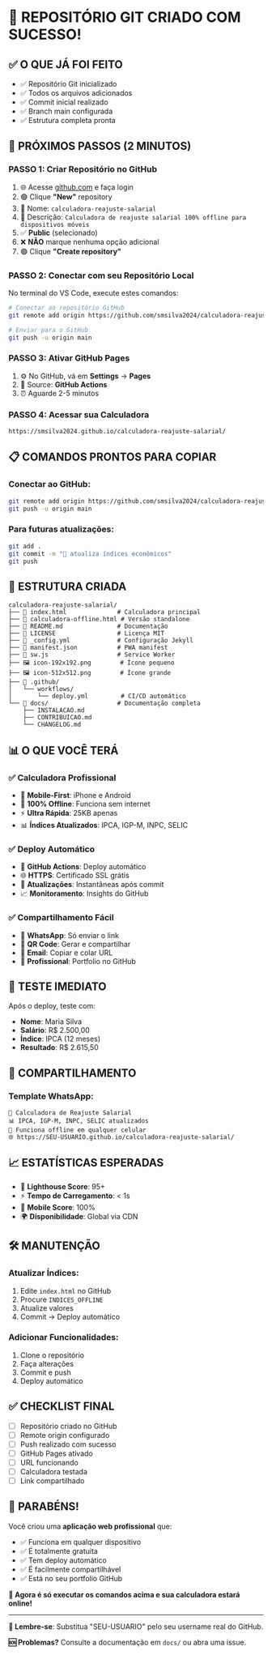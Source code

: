 # 🎉 REPOSITÓRIO GIT CRIADO COM SUCESSO!

## ✅ O QUE JÁ FOI FEITO

- ✅ Repositório Git inicializado
- ✅ Todos os arquivos adicionados
- ✅ Commit inicial realizado
- ✅ Branch main configurada
- ✅ Estrutura completa pronta

## 🚀 PRÓXIMOS PASSOS (2 MINUTOS)

### PASSO 1: Criar Repositório no GitHub
1. 🌐 Acesse [github.com](https://github.com) e faça login
2. 🟢 Clique **"New"** repository
3. 📝 Nome: `calculadora-reajuste-salarial`
4. 📄 Descrição: `Calculadora de reajuste salarial 100% offline para dispositivos móveis`
5. ✅ **Public** (selecionado)
6. ❌ **NÃO** marque nenhuma opção adicional
7. 🟢 Clique **"Create repository"**

### PASSO 2: Conectar com seu Repositório Local
No terminal do VS Code, execute estes comandos:

```bash
# Conectar ao repositório GitHub
git remote add origin https://github.com/smsilva2024/calculadora-reajuste-salarial.git

# Enviar para o GitHub
git push -u origin main
```

### PASSO 3: Ativar GitHub Pages
1. ⚙️ No GitHub, vá em **Settings** → **Pages**
2. 🔧 Source: **GitHub Actions**
3. ⏰ Aguarde 2-5 minutos

### PASSO 4: Acessar sua Calculadora
```
https://smsilva2024.github.io/calculadora-reajuste-salarial/
```

## 📋 COMANDOS PRONTOS PARA COPIAR

### Conectar ao GitHub:
```bash
git remote add origin https://github.com/smsilva2024/calculadora-reajuste-salarial.git
git push -u origin main
```

### Para futuras atualizações:
```bash
git add .
git commit -m "📝 atualiza índices econômicos"
git push
```

## 🎯 ESTRUTURA CRIADA

```
calculadora-reajuste-salarial/
├── 📄 index.html              # Calculadora principal
├── 📄 calculadora-offline.html # Versão standalone  
├── 📄 README.md               # Documentação
├── 📄 LICENSE                 # Licença MIT
├── 📄 _config.yml             # Configuração Jekyll
├── 📄 manifest.json           # PWA manifest
├── 📄 sw.js                   # Service Worker
├── 🖼️ icon-192x192.png        # Ícone pequeno
├── 🖼️ icon-512x512.png        # Ícone grande
├── 📁 .github/
│   └── workflows/
│       └── deploy.yml         # CI/CD automático
└── 📁 docs/                   # Documentação completa
    ├── INSTALACAO.md
    ├── CONTRIBUICAO.md
    └── CHANGELOG.md
```

## 📊 O QUE VOCÊ TERÁ

### ✅ Calculadora Profissional
- 📱 **Mobile-First**: iPhone e Android
- 🚀 **100% Offline**: Funciona sem internet
- ⚡ **Ultra Rápida**: 25KB apenas
- 📊 **Índices Atualizados**: IPCA, IGP-M, INPC, SELIC

### ✅ Deploy Automático
- 🤖 **GitHub Actions**: Deploy automático
- 🌐 **HTTPS**: Certificado SSL grátis
- 🔄 **Atualizações**: Instantâneas após commit
- 📈 **Monitoramento**: Insights do GitHub

### ✅ Compartilhamento Fácil
- 📲 **WhatsApp**: Só enviar o link
- 🔗 **QR Code**: Gerar e compartilhar
- 📧 **Email**: Copiar e colar URL
- 💼 **Profissional**: Portfolio no GitHub

## 🧪 TESTE IMEDIATO

Após o deploy, teste com:
- **Nome**: Maria Silva  
- **Salário**: R$ 2.500,00
- **Índice**: IPCA (12 meses)
- **Resultado**: R$ 2.615,50

## 🔗 COMPARTILHAMENTO

### Template WhatsApp:
```
🧮 Calculadora de Reajuste Salarial
📊 IPCA, IGP-M, INPC, SELIC atualizados
📱 Funciona offline em qualquer celular
🌐 https://SEU-USUARIO.github.io/calculadora-reajuste-salarial/
```

## 📈 ESTATÍSTICAS ESPERADAS

- 🎯 **Lighthouse Score**: 95+
- ⚡ **Tempo de Carregamento**: < 1s
- 📱 **Mobile Score**: 100%
- 🌍 **Disponibilidade**: Global via CDN

## 🛠️ MANUTENÇÃO

### Atualizar Índices:
1. Edite `index.html` no GitHub
2. Procure `INDICES_OFFLINE`
3. Atualize valores
4. Commit → Deploy automático

### Adicionar Funcionalidades:
1. Clone o repositório
2. Faça alterações
3. Commit e push
4. Deploy automático

## ✅ CHECKLIST FINAL

- [ ] Repositório criado no GitHub
- [ ] Remote origin configurado
- [ ] Push realizado com sucesso
- [ ] GitHub Pages ativado
- [ ] URL funcionando
- [ ] Calculadora testada
- [ ] Link compartilhado

## 🎉 PARABÉNS!

Você criou uma **aplicação web profissional** que:
- ✅ Funciona em qualquer dispositivo
- ✅ É totalmente gratuita
- ✅ Tem deploy automático
- ✅ É facilmente compartilhável
- ✅ Está no seu portfolio GitHub

**🌟 Agora é só executar os comandos acima e sua calculadora estará online!**

---

**📝 Lembre-se**: Substitua "SEU-USUARIO" pelo seu username real do GitHub.

**🆘 Problemas?** Consulte a documentação em `docs/` ou abra uma issue.
